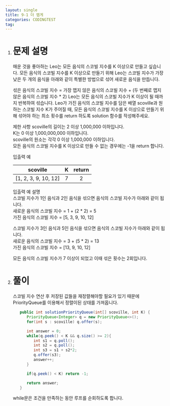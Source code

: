 ```yaml
---
layout: single
title: 9-1 더 맵게
categories: CODINGTEST
tag: 
---
```


1. # 문제 설명
   매운 것을 좋아하는 Leo는 모든 음식의 스코빌 지수를 K 이상으로 만들고 싶습니다. 모든 음식의 스코빌 지수를 K 이상으로 만들기 위해 Leo는 스코빌 지수가 가장 낮은 두 개의 음식을 아래와 같이 특별한 방법으로 섞어 새로운 음식을 만듭니다.

   섞은 음식의 스코빌 지수 = 가장 맵지 않은 음식의 스코빌 지수 + (두 번째로 맵지 않은 음식의 스코빌 지수 * 2)
   Leo는 모든 음식의 스코빌 지수가 K 이상이 될 때까지 반복하여 섞습니다.
   Leo가 가진 음식의 스코빌 지수를 담은 배열 scoville과 원하는 스코빌 지수 K가 주어질 때, 모든 음식의 스코빌 지수를 K 이상으로 만들기 위해 섞어야 하는 최소 횟수를 return 하도록 solution 함수를 작성해주세요.

   제한 사항
   scoville의 길이는 2 이상 1,000,000 이하입니다.   
   K는 0 이상 1,000,000,000 이하입니다.   
   scoville의 원소는 각각 0 이상 1,000,000 이하입니다.   
   모든 음식의 스코빌 지수를 K 이상으로 만들 수 없는 경우에는 -1을 return 합니다.   

   입출력 예

   |        scoville      |  K  |return|
   |:--------------------:|:---:|:----:|
   | [1, 2, 3, 9, 10, 12] |  7  |   2  |
   	
   입출력 예 설명   
   스코빌 지수가 1인 음식과 2인 음식을 섞으면 음식의 스코빌 지수가 아래와 같이 됩니다.   
   새로운 음식의 스코빌 지수 = 1 + (2 * 2) = 5   
   가진 음식의 스코빌 지수 = [5, 3, 9, 10, 12]   

   스코빌 지수가 3인 음식과 5인 음식을 섞으면 음식의 스코빌 지수가 아래와 같이 됩니다.   
   새로운 음식의 스코빌 지수 = 3 + (5 * 2) = 13   
   가진 음식의 스코빌 지수 = [13, 9, 10, 12]   

   모든 음식의 스코빌 지수가 7 이상이 되었고 이때 섞은 횟수는 2회입니다.

1. # 풀이
   스코빌 지수 연산 후 저장된 값들을 재정렬해야할 필요가 있기 때문에 PriorityQueue를 이용해서 정렬이된 상태를 가져옵니다.   

   ```java
      public int solutionPriorityQueue(int[] scoville, int K) {
         PriorityQueue<Integer> q = new PriorityQueue<>();
         for(int s : scoville) q.offer(s);

         int answer = 0;
         while(q.peek() < K && q.size() >= 2){
            int s1 = q.poll();
            int s2 = q.poll();
            int s3 = s1 + s2*2;
            q.offer(s3);
            answer++;
         }

         if(q.peek() < K) return -1;

         return answer;
      }
   ```   
   while문은 조건을 만족하는 동안 루프를 순회하도록 합니다.